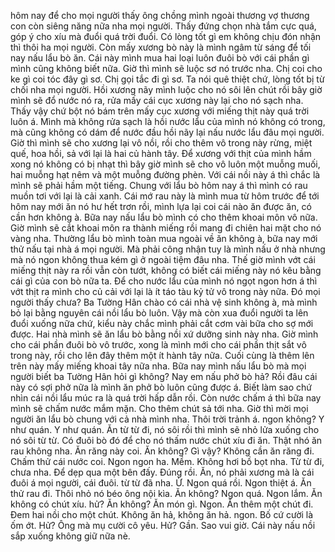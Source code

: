 hôm nay để cho mọi người thấy ông chồng mình ngoài thương vợ thương con còn siêng năng nữa nha mọi người. Thấy đứng chọn nhà tắm cực quá, góp ý cho xíu mà đuổi quá trời đuổi. Có lòng tốt gì em không chịu đón nhận thì thôi ha mọi người. Còn mấy xương bò này là mình ngâm từ sáng để tối nay nấu lẩu bò ăn. Cái này mình mua hai loại luôn đuôi bò với cái phần gì mình cũng không biết nữa. Giờ thì mình sẽ luộc sơ nó trước nha. Chị coi cho ke gì coi tóc đây gì sơ. Chị gọi tắc đi gì sơ. Ta nói quê thiệt chứ, lòng tốt bị từ chối nha mọi người. Hồi xương nãy mình luộc cho nó sôi lên chút rồi bây giờ mình sẽ đổ nước nó ra, rửa mấy cái cục xương này lại cho nó sạch nha. Thấy vậy chứ bột nó bám trên mấy cục xương với miếng thịt này quá trời luôn á. Mình mà không rửa sạch là hồi nước lẩu của mình nó không có trong, mà cũng không có dám để nước đầu hồi nãy lại nấu nước lẩu đâu mọi người. Giờ thì mình sẽ cho xương lại vô nồi, rồi cho thêm vô trong này rừng, miệt quế, hoa hồi, sả với lại là hai củ hành tây. Để xương với thịt của mình hầm xong nó không có bị nhạt thì bây giờ mình sẽ cho vô luôn một muỗng muối, hai muỗng hạt nêm và một muỗng đường phèn. Với cái nồi này á thì chắc là mình sẽ phải hầm một tiếng. Chung với lẩu bò hôm nay á thì mình có rau muồn tơi với lại là cải xanh. Cái mớ rau này là mình mua từ hôm trước để tới hôm nay mới ăn nó hư hết trơn rồi, mình lựa lại coi cái nào ăn được ăn, có cần hơn không à. Bữa nay nấu lẩu bò mình có cho thêm khoai môn vô nữa. Giờ mình sẽ cắt khoai môn ra thành miếng rồi mang đi chiên hai mặt cho nó vàng nha. Thường lẩu bò mình toàn mua ngoài về ăn không à, bữa nay mới thử nấu tại nhà á mọi người. Mà phải công nhận tuy là mình nấu ở nhà nhưng mà nó ngon không thua kém gì ở ngoài tiệm đâu nha. Thế giờ mình vớt cái miếng thịt này ra rồi vẫn còn tướt, không có biết cái miếng này nó kêu bằng cái gì của con bò nữa ta. Để cho nước lẩu của mình nó ngọt ngon hơn á thì vớt thịt ra mình cho củ cải với lại là ít táo tàu kỷ tử vô trong này nữa. Đó mọi người thấy chưa? Ba Tường Hân chào có cái nhà vệ sinh không à, mà mình bỏ lại bằng nguyên cái nồi lẩu bò luôn. Vậy mà còn xua đuổi người ta lên đuổi xuống nữa chứ, kiểu này chắc mình phải cắt cơm vài bữa cho sợ mới được. Hai nhà mình sẽ ăn lẩu bò bằng nồi xứ dưỡng sinh này nha. Giờ mình cho cái phần đuôi bò vô trước, xong là mình mới cho cái phần thịt sắt vô trong này, rồi cho lên đây thêm một ít hành tây nữa. Cuối cùng là thêm lên trên này mấy miếng khoai tây nữa nha. Bữa nay mình nấu lẩu bò mà mọi người biết ba Tường Hân hỏi gì không? Nay em nấu phở bò hả? Rồi đâu cái này có sợi phở nữa là mình ăn phở bò luôn cũng được á. Biết làm sao chứ nhìn cái nồi lẩu múc ra là quá trời hấp dẫn rồi. Còn nước chấm á thì bữa nay mình sẽ chấm nước mắm mặn. Cho thêm chút sả tới nha. Giờ thì mời mọi người ăn lẩu bò chung với cả nhà mình nha. Thôi trời trảnh á. ngon không? Y như quán. Y như quán. Ăn từ từ đi, nó sôi rồi thì mình sẽ nhỏ lửa xuống cho nó sôi từ từ. Có đuôi bò đó để cho nó thấm nước chút xíu đi ăn. Thật nhó ăn rau không nha. Ăn răng này coi. Ăn không? Gì vậy? Không cần ăn răng đi. Chấm thử cái nước coi. Ngon ngon ha. Mềm. Không hơi bồ bọt nha. Từ từ đi, chưa nha. Để dẹp qua một bên đấy. Đúng rồi. Ăn, nó phải xương mà là cái đuôi á mọi người, cái đuôi. từ từ đã nha. Ừ. Ngon quá rồi. Ngon thiệt á. Ăn thử rau đi. Thôi nhỏ nó béo ông nội kìa. Ăn không? Ngon quá. Ngon lắm. Ăn không có chút xíu. hử? Ăn không? Ăn món gì. Ngon. Ăn thêm một chút đi. Đem hai nồi cho một chút. Không ăn hả, không ăn hả. ngon. Bố cứ cười là ốm ớt. Hử? Ông mà mụ cười cô yêu. Hử? Gần. Sao vui giờ. Cái này nấu nồi sắp xuống không giữ nữa nè.